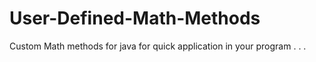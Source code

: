 # User-Defined-Math-Methods
Custom Math methods for java for quick application in your program . . .

